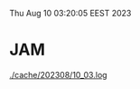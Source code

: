 Thu Aug 10 03:20:05 EEST 2023
# JAM
<a href='./cache/202308/10_03.log'>./cache/202308/10_03.log</a>
